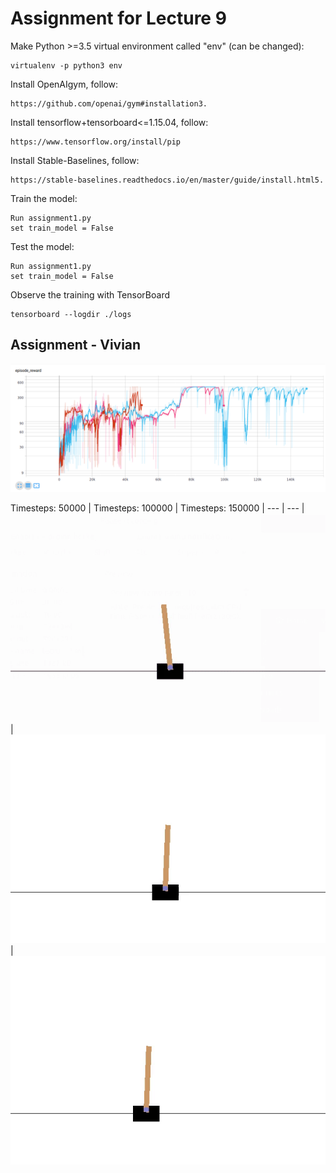 # Assignment for Lecture 9
Make Python >=3.5 virtual environment called "env" (can be changed):
```
virtualenv -p python3 env
```

Install OpenAIgym, follow:
```
https://github.com/openai/gym#installation3.
```

Install tensorflow+tensorboard<=1.15.04, follow:
```
https://www.tensorflow.org/install/pip
```

Install Stable-Baselines, follow:
```
https://stable-baselines.readthedocs.io/en/master/guide/install.html5.
```

Train the model:
```
Run assignment1.py
set train_model = False
```

Test the model:
```
Run assignment1.py 
set train_model = False
```

Observe the training with TensorBoard
```
tensorboard --logdir ./logs
```

## Assignment - Vivian

![](gifs/dqn_graph.png)


Timesteps: 50000    | Timesteps: 100000    | Timesteps: 150000
| --- | --- |
![](gifs/50000.gif) | ![](gifs/100000.gif) | ![](gifs/150000.gif)




